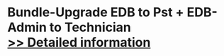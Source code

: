 # Bundle-Upgrade EDB to Pst + EDB-Admin to Technician<br />[>> Detailed information](https://secure.element5.com/esales/product.html?productid=300659963&affiliateid=200057808)